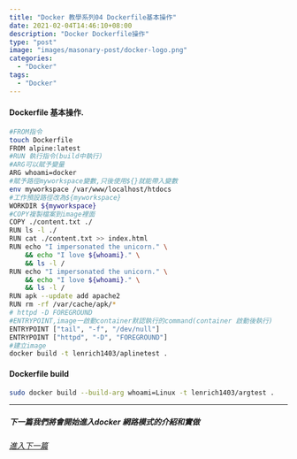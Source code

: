 ```yaml
---
title: "Docker 教學系列04 Dockerfile基本操作"
date: 2021-02-04T14:46:10+08:00
description: "Docker Dockerfile操作"
type: "post"
image: "images/masonary-post/docker-logo.png"
categories: 
  - "Docker"
tags:
  - "Docker"
---
```


#### Dockerfile 基本操作.
```bash
#FROM指令
touch Dockerfile
FROM alpine:latest
#RUN 執行指令(build中執行)
#ARG可以賦予變量
ARG whoami=docker
#賦予路徑myworkspace變數,只後使用${}就能帶入變數
env myworkspace /var/www/localhost/htdocs
#工作預設路徑改為${myworkspace}
WORKDIR ${myworkspace}
#COPY複製檔案到image裡面
COPY ./content.txt ./
RUN ls -l ./
RUN cat ./content.txt >> index.html
RUN echo "I impersonated the unicorn." \
    && echo "I love ${whoami}." \
    && ls -l /
RUN echo "I impersonated the unicorn." \
    && echo "I love ${whoami}." \
    && ls -l /
RUN apk --update add apache2
RUN rm -rf /var/cache/apk/*
# httpd -D FOREGROUND
#ENTRYPOINT,image一啟動container默認執行的command(container 啟動後執行)
ENTRYPOINT ["tail", "-f", "/dev/null"]
ENTRYPOINT ["httpd", "-D", "FOREGROUND"]
#建立image
docker build -t lenrich1403/aplinetest .

```

#### Dockerfile build
```bash
sudo docker build --build-arg whoami=Linux -t lenrich1403/argtest .
```
----------------------------------
##### 下一篇我們將會開始進入docker 網路模式的介紹和實做
###### [進入下一篇](/docker-05)